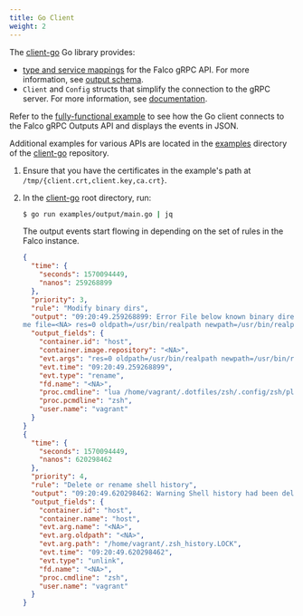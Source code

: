 ```yaml
---
title: Go Client
weight: 2
---
```


The [client-go](https://github.com/falcosecurity/client-go) Go library provides:

- [type and service mappings](https://godoc.org/github.com/falcosecurity/client-go/pkg/api/outputs) for the Falco gRPC API. For more information, see [output schema](../outputs).
- `Client` and `Config` structs that simplify the connection to the gRPC server. For more information, see [documentation](https://godoc.org/github.com/falcosecurity/client-go/pkg/client).

Refer to the [fully-functional example](https://github.com/falcosecurity/client-go/blob/master/examples/output/main.go) to see how the Go client connects to the Falco gRPC Outputs API and displays the events in JSON.

Additional examples for various APIs are located in the [examples](https://github.com/falcosecurity/client-go/tree/master/examples) directory of the [client-go](https://github.com/falcosecurity/client-go) repository.

1. Ensure that you have the certificates in the example's path at `/tmp/{client.crt,client.key,ca.crt}`.

2. In the [client-go](https://github.com/falcosecurity/client-go) root directory, run:

    ```bash
    $ go run examples/output/main.go | jq
    ```

    The output events start flowing in depending on the set of rules in the Falco instance.

    ```json
    {
      "time": {
        "seconds": 1570094449,
        "nanos": 259268899
      },
      "priority": 3,
      "rule": "Modify binary dirs",
      "output": "09:20:49.259268899: Error File below known binary directory renamed/removed (user=vagrant command=lua /home/vagrant/.dotfiles/zsh/.config/zsh/plugins/z.lua/z.lua --init zsh once enhanced pcmdline=zsh operation=rena
    me file=<NA> res=0 oldpath=/usr/bin/realpath newpath=/usr/bin/realpath container_id=host image=<NA>)",
      "output_fields": {
        "container.id": "host",
        "container.image.repository": "<NA>",
        "evt.args": "res=0 oldpath=/usr/bin/realpath newpath=/usr/bin/realpath ",
        "evt.time": "09:20:49.259268899",
        "evt.type": "rename",
        "fd.name": "<NA>",
        "proc.cmdline": "lua /home/vagrant/.dotfiles/zsh/.config/zsh/plugins/z.lua/z.lua --init zsh once enhanced",
        "proc.pcmdline": "zsh",
        "user.name": "vagrant"
      }
    }
    {
      "time": {
        "seconds": 1570094449,
        "nanos": 620298462
      },
      "priority": 4,
      "rule": "Delete or rename shell history",
      "output": "09:20:49.620298462: Warning Shell history had been deleted or renamed (user=vagrant type=unlink command=zsh fd.name=<NA> name=<NA> path=/home/vagrant/.zsh_history.LOCK oldpath=<NA> host (id=host))",
      "output_fields": {
        "container.id": "host",
        "container.name": "host",
        "evt.arg.name": "<NA>",
        "evt.arg.oldpath": "<NA>",
        "evt.arg.path": "/home/vagrant/.zsh_history.LOCK",
        "evt.time": "09:20:49.620298462",
        "evt.type": "unlink",
        "fd.name": "<NA>",
        "proc.cmdline": "zsh",
        "user.name": "vagrant"
      }
    }
    ```
